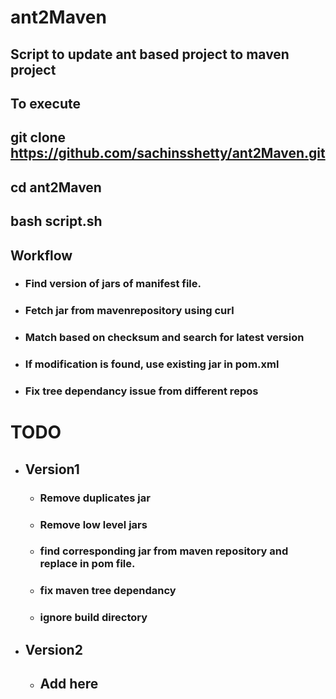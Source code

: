 # ant2Maven

## Script to update ant based project to maven project


## To execute
## git clone https://github.com/sachinsshetty/ant2Maven.git
## cd ant2Maven
## bash script.sh



## Workflow
* ### Find version of jars of manifest file.
* ### Fetch jar from mavenrepository using curl
* ### Match based on checksum and search for latest version
* ### If modification is found, use existing jar in pom.xml
* ### Fix tree dependancy issue from different repos


# TODO

* ## Version1
    * ### Remove duplicates jar
    * ### Remove low level jars
    * ### find corresponding jar from maven repository and replace in pom file.
    * ### fix maven tree dependancy
    * ### ignore build directory
* ## Version2
    * ## Add here
